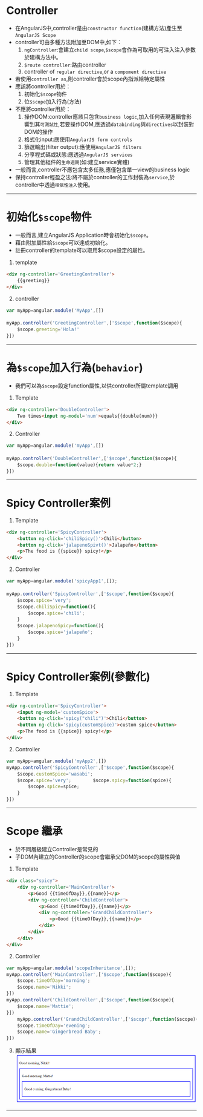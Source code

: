 # Controller
- 在AngularJS中,controller是由`constructor function`(建構方法)產生至`AngularJS Scope`
- controller可由多種方法附加至DOM中,如下：
    1. `ngController`:會建立`child scope`,`$scope`會作為可取用的可注入注入參數於建構方法中。
    2. `$route controller`:路由controller
    3. controller of `regular directive`,or a `compoment directive`
- 若使用`controller as`,則controller會於scope內指派給特定屬性
- 應該將controller用於：
    1. 初始化`$scope`物件
    2. 位`$scope`加入行為(方法)
- 不應將controller用於：
    1. 操作DOM:controller應該只包含`business logic`,加入任何表現邏輯會影響到其`可測試性`,若要操作DOM,應透過`databinding`與`directives`以封裝對DOM的操作
    2. 格式化input:應使用`AngularJS form controls`
    3. 篩選輸出(filter output):應使用`AngularJS filters`
    4. 分享程式碼或狀態:應透過`AngularJS services`
    5. 管理其他組件的`生命週期`(如:建立service實體)
- 一般而言,controller不應包含太多任務,應僅包含單一view的business logic
- 保持controller輕盈之法:將不屬於controller的工作封裝為`service`,於controller中透過`相依性注入`使用。
***
# 初始化`$scope`物件
- 一般而言,建立AngularJS Application時會初始化`$scope`。
- 藉由附加屬性給`$scope`可以達成初始化。
- 註冊controller的template可以取用$scope設定的屬性。
1. template
```html
<div ng-controller='GreetingController'>
    {{greeting}}
</div>
```
2. controller
```js
var myApp=angular.module('MyApp',[])

myApp.controller('GreetingController',['$scope',function($scope){
    $scope.greeting='Hola!'
}])
```
***
# 為`$scope`加入行為(`behavior`)
- 我們可以為`$scope`設定function屬性,以供controller所屬template調用
1. Template
```html
<div ng-controller='DoubleController'>
    Two times<input ng-model='num'>equals{{double(num)}}
</div>
```
2. Controller
```js
var myApp=angular.module('myApp',[])

myApp.controller('DoubleController',['$scope',function($scope){
    $scope.double=function(value){return value*2;}
}])
```
***
# Spicy Controller案例
1. Template
```html
<div ng-controller='SpicyController'>
    <button ng-click='chiliSpicy()'>Chili</button>
    <button ng-click='jalapenoSpivt()'>Jalapeño</button>
    <p>The food is {{spice}} spicy!</p>
</div>
```
2. Controller
```js
var myApp=angular.module('spicyApp1',[]);

myApp.controller('SpicyController',['$scope',function($scope){
    $scope.spice='very';
    $scope.chiliSpicy=function(){
        $scope.spice='chili';
    }
    $scope.jalapenoSpicy=function(){
        $scope.spice='jalapeño';
    }
}])
```
***
# Spicy Controller案例(參數化)
1. Template
```html
<div ng-controller='SpicyController'>
    <input ng-model='customSpice'>
    <button ng-click='spicy("chili")'>Chili</button>
    <button ng-click='spicy(customSpice)'>custom spice</button>
    <p>The food is {{spice}} spicy!</p>
</div>
```
2. Controller
```js
var myApp=amgular.module('myApp2',[])
myApp.controller('SpicyController',['$scope',function($scope){
    $scope.customSpice='wasabi';
    $scope.spice='very';        $scope.spicy=function(spice){
        $scope.spice=spice;
    }
}])
```
***
# Scope 繼承
- 於不同層級建立Controller是常見的
- 子DOM內建立的Controller的scope會繼承父DOM的scope的屬性與值
1. Template
```html
<div class="spicy">
    <div ng-controller='MainController'>
        <p>Good {{timeOfDay}},{{name}}</p>
        <div ng-controller='ChildController'>
            <p>Good {{timeOfDay}},{{name}}</p>
            <div ng-controller='GrandChildController'>
                <p>Good {{timeOfDay}},{{name}}</p>
            </div>
        </div>
    </div>
</div>
```
2. Controller
```js
var myApp=angular.module('scopeInheritance',[]);
myApp.controller('MainController',['$scope',function($scope){
    $scope.timeOfDay='morning';
    $scope.name='Nikki';
}])
myApp.controller('ChildController',['$scope',function($scope){
    $scope.name='Mattie';
}])
    myApp.controller('GrandChildController',['$scopr',function($scope){
    $scope.timeOfDay='evening';
    $scope.name='Gingerbread Baby';
}])
```
3. 顯示結果
![inheritance](/inhe.png)
***